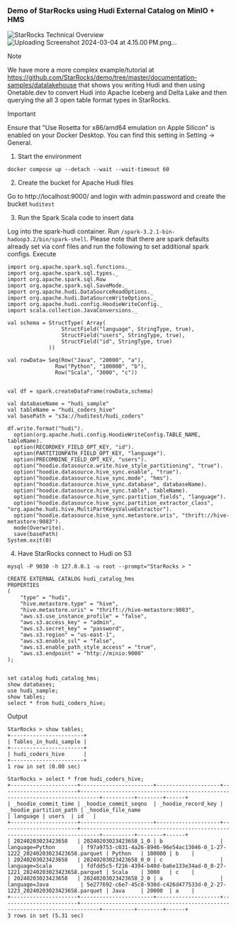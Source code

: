 ### Demo of StarRocks using Hudi External Catalog on MinIO + HMS

![StarRocks Technical Overview](https://github.com/StarRocks/demo/assets/749093/b3262af7-ab7b-4c0a-b69c-1aa89cf1d30a)
![Uploading Screenshot 2024-03-04 at 4.15.00 PM.png…]()


> [!NOTE]  
>  We have more a more complex example/tutorial at https://github.com/StarRocks/demo/tree/master/documentation-samples/datalakehouse that shows you writing Hudi and then using Onetable.dev to convert Hudi into Apache Iceberg and Delta Lake and then querying the all 3 open table format types in StarRocks.

> [!IMPORTANT]  
>  Ensure that "Use Rosetta for x86/amd64 emulation on Apple Silicon" is enabled on your Docker Desktop.  You can find this setting in Setting -> General. 

1. Start the environment

`docker compose up --detach --wait --wait-timeout 60`

2. Create the bucket for Apache Hudi files

Go to http://localhost:9000/ and login with admin:password and create the bucket `huditest`

3. Run the Spark Scala code to insert data

Log into the spark-hudi container.   Run `/spark-3.2.1-bin-hadoop3.2/bin/spark-shell`.  Please note that there are spark defaults already set via conf files and run the following to set additional spark configs. Execute

```
import org.apache.spark.sql.functions._
import org.apache.spark.sql.types._
import org.apache.spark.sql.Row
import org.apache.spark.sql.SaveMode._
import org.apache.hudi.DataSourceReadOptions._
import org.apache.hudi.DataSourceWriteOptions._
import org.apache.hudi.config.HoodieWriteConfig._
import scala.collection.JavaConversions._

val schema = StructType( Array(
                 StructField("language", StringType, true),
                 StructField("users", StringType, true),
                 StructField("id", StringType, true)
             ))

val rowData= Seq(Row("Java", "20000", "a"),
               Row("Python", "100000", "b"),
               Row("Scala", "3000", "c"))


val df = spark.createDataFrame(rowData,schema)

val databaseName = "hudi_sample"
val tableName = "hudi_coders_hive"
val basePath = "s3a://huditest/hudi_coders"

df.write.format("hudi").
  option(org.apache.hudi.config.HoodieWriteConfig.TABLE_NAME, tableName).
  option(RECORDKEY_FIELD_OPT_KEY, "id").
  option(PARTITIONPATH_FIELD_OPT_KEY, "language").
  option(PRECOMBINE_FIELD_OPT_KEY, "users").
  option("hoodie.datasource.write.hive_style_partitioning", "true").
  option("hoodie.datasource.hive_sync.enable", "true").
  option("hoodie.datasource.hive_sync.mode", "hms").
  option("hoodie.datasource.hive_sync.database", databaseName).
  option("hoodie.datasource.hive_sync.table", tableName).
  option("hoodie.datasource.hive_sync.partition_fields", "language").
  option("hoodie.datasource.hive_sync.partition_extractor_class", "org.apache.hudi.hive.MultiPartKeysValueExtractor").
  option("hoodie.datasource.hive_sync.metastore.uris", "thrift://hive-metastore:9083").
  mode(Overwrite).
  save(basePath)
System.exit(0)
```

4. Have StarRocks connect to Hudi on S3

```
mysql -P 9030 -h 127.0.0.1 -u root --prompt="StarRocks > "
```
```
CREATE EXTERNAL CATALOG hudi_catalog_hms
PROPERTIES
(
    "type" = "hudi",
    "hive.metastore.type" = "hive",
    "hive.metastore.uris" = "thrift://hive-metastore:9083",
    "aws.s3.use_instance_profile" = "false",
    "aws.s3.access_key" = "admin",
    "aws.s3.secret_key" = "password",
    "aws.s3.region" = "us-east-1",
    "aws.s3.enable_ssl" = "false",
    "aws.s3.enable_path_style_access" = "true",
    "aws.s3.endpoint" = "http://minio:9000"
);


set catalog hudi_catalog_hms;
show databases;
use hudi_sample;
show tables;
select * from hudi_coders_hive;
```

Output
```
StarRocks > show tables;
+-----------------------+
| Tables_in_hudi_sample |
+-----------------------+
| hudi_coders_hive      |
+-----------------------+
1 row in set (0.00 sec)

StarRocks > select * from hudi_coders_hive;
+---------------------+-----------------------+--------------------+------------------------+----------------------------------------------------------------------------+----------+--------+------+
| _hoodie_commit_time | _hoodie_commit_seqno  | _hoodie_record_key | _hoodie_partition_path | _hoodie_file_name                                                          | language | users  | id   |
+---------------------+-----------------------+--------------------+------------------------+----------------------------------------------------------------------------+----------+--------+------+
| 20240203023423658   | 20240203023423658_1_0 | b                  | language=Python        | f97a9753-c031-4a26-8946-96e54ac13046-0_1-27-1222_20240203023423658.parquet | Python   | 100000 | b    |
| 20240203023423658   | 20240203023423658_0_0 | c                  | language=Scala         | fdfdd5c5-f216-4394-b40d-ba6e133e34ad-0_0-27-1221_20240203023423658.parquet | Scala    | 3000   | c    |
| 20240203023423658   | 20240203023423658_2_0 | a                  | language=Java          | 5e277692-c6e7-45c8-930d-c426d477533d-0_2-27-1223_20240203023423658.parquet | Java     | 20000  | a    |
+---------------------+-----------------------+--------------------+------------------------+----------------------------------------------------------------------------+----------+--------+------+
3 rows in set (5.31 sec)
```
